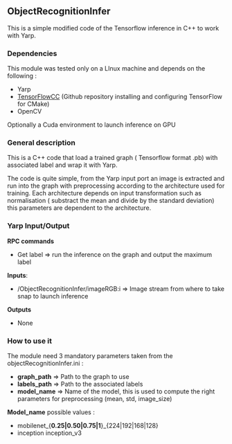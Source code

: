## ObjectRecognitionInfer ##
This is a simple modified code of the Tensorflow inference in C++ to work with Yarp.

### Dependencies ###
This module was tested only on a LInux machine and depends on the following :

- Yarp
- [TensorFlowCC](https://github.com/FloopCZ/tensorflow_cc) (Github repository installing and configuring TensorFlow for CMake) 
- OpenCV

Optionally a Cuda environment to launch inference on GPU

### General description ###
This is a C++ code that load a trained graph ( Tensorflow format .pb) with associated label and wrap it with 
Yarp.

The code is quite simple, from the Yarp input port an image is extracted and run into the graph with
preprocessing according to the architecture used for training. Each architecture depends on input transformation
such as normalisation ( substract the mean and divide by the standard deviation) this parameters are
dependent to the architecture.


### Yarp Input/Output ###
**RPC commands**
 - Get label => run the inference on the graph and output the maximum label
 
 **Inputs**:
 
 - /ObjectRecognitionInfer/imageRGB:i => Image stream from where to take snap to launch inference
 
 **Outputs**
 
 - None
 
 ### How to use it ##
 The module need 3 mandatory parameters taken from the objectRecognitionInfer.ini : 
 
 - **graph_path** => Path to the graph to use
 - **labels_path** => Path to the associated labels
 - **model_name** => Name of the model, this is used to compute the right parameters for preprocessing (mean, std, image_size)
 

**Model_name** possible values : 

- mobilenet_{**0.25|0.50|0.75|1**}_{224|192|168|128}
- inception inception_v3